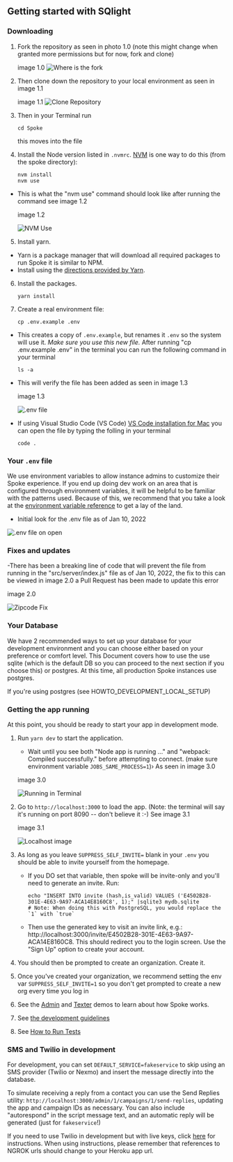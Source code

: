 ## Getting started with SQlight


### Downloading

1. Fork the repository as seen in photo 1.0 (note this might change when granted more permissions but for now, fork and clone) 

   image 1.0
   ![Where is the fork](https://user-images.githubusercontent.com/54221369/148837584-0460afda-a9dd-4f0c-8d83-8eb46eed693c.png)


2. Then clone down the repository to your local environment as seen in image 1.1

   image 1.1
   ![Clone Repository](https://user-images.githubusercontent.com/54221369/148852070-bf3480bd-7069-478b-9884-a994ca4dada8.png)


3. Then in your Terminal run 

   ```
   cd Spoke
   ```
   this moves into the file 

4. Install the Node version listed in `.nvmrc`. [NVM](https://github.com/creationix/nvm) is one way to do this (from the spoke directory):
   ```
   nvm install
   nvm use
   ```
 - This is what the "nvm use" command should look like after running the command see image 1.2

   image 1.2

   ![NVM Use](https://user-images.githubusercontent.com/54221369/148840015-c8151dd1-5d43-421b-a5b8-5fdaa2d93f57.png)

5. Install yarn.

- Yarn is a package manager that will download all required packages to run Spoke it is similar to NPM.
- Install using the [directions provided by Yarn](https://yarnpkg.com/en/docs/install).

6. Install the packages.
   ```
   yarn install
   ```
7. Create a real environment file:
   ```
   cp .env.example .env
   ```
- This creates a copy of `.env.example`, but renames it `.env` so the system will use it. _Make sure you use this new file._
   After running "cp .env.example .env" in the terminal you can run the following command in your terminal
  
   ```
   ls -a
   ```
- This will verify the file has been added as seen in image 1.3
   
   image 1.3

   ![.env file](https://user-images.githubusercontent.com/54221369/148842257-d9219866-ed3c-4ee6-984d-e7b206b96316.png)

- If using Visual Studio Code (VS Code) [VS Code installation for Mac](https://code.visualstudio.com/docs/setup/mac) you can open the file by typing the folling in your terminal  

   ```
   code .
   ```

### Your `.env` file

We use environment variables to allow instance admins to customize their Spoke experience. If you end up doing dev work on an area that is configured through environment variables, it will be helpful to be familiar with the patterns used. Because of this, we recommend that you take a look at the [environment variable reference](REFERENCE-environment_variables.md) to get a lay of the land.  

- Initial look for the .env file as of Jan 10, 2022 

![.env file on open](https://user-images.githubusercontent.com/54221369/148844985-0d50f770-db88-4891-9a08-342a9564013d.png)

### Fixes and updates 

-There has been a breaking line of code that will prevent the file from running in the "src/server/index.js" file as of Jan 10, 2022, the fix to this can be viewed in image 2.0 a Pull Request has been made to update this error 

image 2.0

![Zipcode Fix](https://user-images.githubusercontent.com/54221369/148846192-f508ed9b-f0b6-4670-8ea6-6728df948bb8.png)

### Your Database

We have 2 recommended ways to set up your database for your development environment and you can choose either based on your preference or comfort level. This Document covers how to use the use sqlite (which is the default DB so you can proceed to the next section if you choose this) or postgres. At this time, all production Spoke instances use postgres.

If you're using postgres (see HOWTO_DEVELOPMENT_LOCAL_SETUP)

### Getting the app running

At this point, you should be ready to start your app in development mode.

1. Run `yarn dev` to start the application.
   - Wait until you see both "Node app is running ..." and "webpack: Compiled successfully." before attempting to connect. (make sure environment variable `JOBS_SAME_PROCESS=1`)› As seen in image 3.0

   image 3.0

   ![Running in Terminal](https://user-images.githubusercontent.com/54221369/148850583-e79fc190-5f76-43df-a3a7-49dd8c71dc67.png)

2. Go to `http://localhost:3000` to load the app. (Note: the terminal will say it's running on port 8090 -- don't believe it :-) See image 3.1

   image 3.1

   ![Localhost image](https://user-images.githubusercontent.com/54221369/148851287-09554cbb-f863-4707-9ecd-65f85eba540e.png)

3. As long as you leave `SUPPRESS_SELF_INVITE=` blank in your `.env` you should be able to invite yourself from the homepage.
   - If you DO set that variable, then spoke will be invite-only and you'll need to generate an invite. Run:
     ```
     echo "INSERT INTO invite (hash,is_valid) VALUES ('E4502B28-301E-4E63-9A97-ACA14E8160C8', 1);" |sqlite3 mydb.sqlite
     # Note: When doing this with PostgreSQL, you would replace the `1` with `true`
     ```
   - Then use the generated key to visit an invite link, e.g.: http://localhost:3000/invite/E4502B28-301E-4E63-9A97-ACA14E8160C8. This should redirect you to the login screen. Use the "Sign Up" option to create your account.
4. You should then be prompted to create an organization. Create it.
5. Once you've created your organization, we recommend setting the env var `SUPPRESS_SELF_INVITE=1` so you don't get prompted to create a new org every time you log in
6. See the [Admin](https://youtu.be/PTMykMX8gII) and [Texter](https://youtu.be/EqE1UDvKGco) demos to learn about how Spoke works.
7. See [the development guidelines](EXPLANATION-development-guidelines.md)
8. See [How to Run Tests](HOWTO-run_tests.md)

### SMS and Twilio in development

For development, you can set `DEFAULT_SERVICE=fakeservice` to skip using an SMS provider (Twilio or Nexmo) and insert the message directly into the database.

To simulate receiving a reply from a contact you can use the Send Replies utility: `http://localhost:3000/admin/1/campaigns/1/send-replies`, updating the app and campaign IDs as necessary. You can also include "autorespond" in the script message text, and an automatic reply will be generated (just for `fakeservice`!)

If you need to use Twilio in development but with live keys, click [here](HOWTO_INTEGRATE_TWILIO.md) for instructions.
When using instructions, please remember that references to NGROK urls should change to your Heroku app url.
